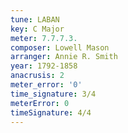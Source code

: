 ```yaml
---
tune: LABAN
key: C Major
meter: 7.7.7.3.
composer: Lowell Mason
arranger: Annie R. Smith
year: 1792-1858
anacrusis: 2
meter_error: '0'
time_signature: 3/4
meterError: 0
timeSignature: 4/4
---
```


